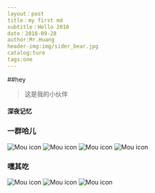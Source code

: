 ```yaml
---
layout：post
title：my first md
subtitle：Hello 2018
date：2018-09-28
author:Mr.Huang
header-img:img/sider_bear.jpg
catalog:ture
tags:one
---
```

##hey
>这是我的小伙伴
#### 深夜记忆

### 一群哈儿
![Mou icon](http://phtxiwt5g.bkt.clouddn.com/IMG20180223130542.jpg)
![Mou icon](http://phtxiwt5g.bkt.clouddn.com/IMG20180819111341.jpg)
![Mou icon](http://phtxiwt5g.bkt.clouddn.com/IMG20180819133810.jpg)
![Mou icon](http://phtxiwt5g.bkt.clouddn.com/IMG20180922134650.jpg)
### 嘿其吃
![Mou icon](http://phtxiwt5g.bkt.clouddn.com/IMG20181004153244.jpg)
![Mou icon](http://phtxiwt5g.bkt.clouddn.com/IMG20181004152104.jpg)
![Mou icon](http://phtxiwt5g.bkt.clouddn.com/IMG20181004150511.jpg)
